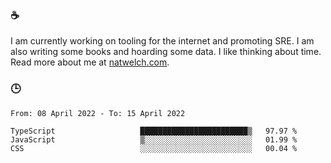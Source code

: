 ### ☕

I am currently working on tooling for the internet and promoting SRE. I am also writing some books and hoarding some data. I like thinking about time. Read more about me at [natwelch.com](https://natwelch.com).

### 🕒

<!--START_SECTION:waka-->

```text
From: 08 April 2022 - To: 15 April 2022

TypeScript                   ████████████████████████▒   97.97 %
JavaScript                   ▒░░░░░░░░░░░░░░░░░░░░░░░░   01.99 %
CSS                          ░░░░░░░░░░░░░░░░░░░░░░░░░   00.04 %
```

<!--END_SECTION:waka-->
